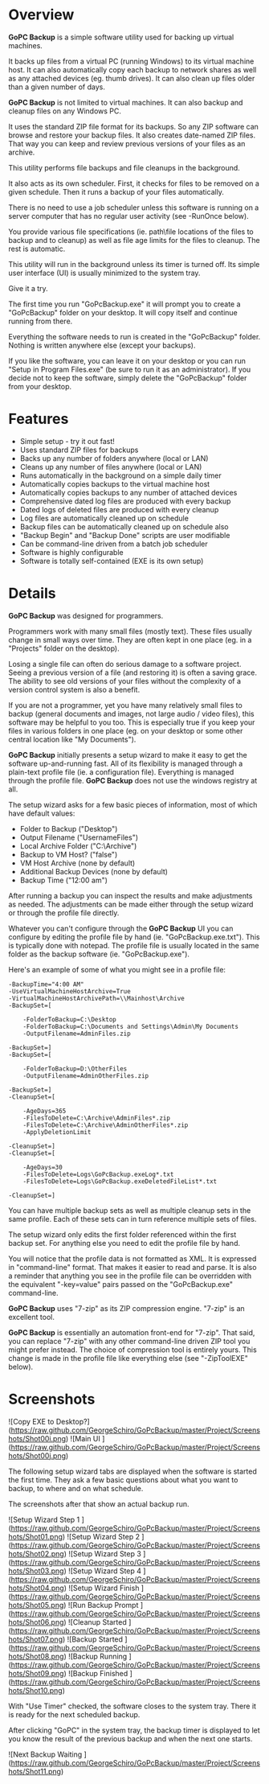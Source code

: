 Overview
========


<b>GoPC Backup</b> is a simple software utility used for backing up virtual machines.

It backs up files from a virtual PC (running Windows) to its virtual machine host. It can also automatically copy each backup to network shares as well as any attached devices (eg. thumb drives). It can also clean up files older than a given number of days.

<b>GoPC Backup</b> is not limited to virtual machines. It can also backup and cleanup files on any Windows PC.

It uses the standard ZIP file format for its backups. So any ZIP software can browse and restore your backup files. It also creates date-named ZIP files. That way you can keep and review previous versions of your files as an archive.

This utility performs file backups and file cleanups in the background.

It also acts as its own scheduler. First, it checks for files to be removed on a given schedule. Then it runs a backup of your files automatically.

There is no need to use a job scheduler unless this software is running on a server computer that has no regular user activity (see -RunOnce below).

You provide various file specifications (ie. path\file locations of the files to backup and to cleanup) as well as file age limits for the files to cleanup. The rest is automatic.

This utility will run in the background unless its timer is turned off. Its simple user interface (UI) is usually minimized to the system tray.


Give it a try.

The first time you run "GoPcBackup.exe" it will prompt you to create a "GoPcBackup" folder on your desktop. It will copy itself and continue running from there.

Everything the software needs to run is created in the "GoPcBackup" folder. Nothing is written anywhere else (except your backups).

If you like the software, you can leave it on your desktop or you can run "Setup in Program Files.exe" (be sure to run it as an administrator). If you decide not to keep the software, simply delete the "GoPcBackup" folder from your desktop.


Features
========

-   Simple setup - try it out fast!
-   Uses standard ZIP files for backups
-   Backs up any number of folders anywhere (local or LAN)
-   Cleans up any number of files anywhere (local or LAN)
-   Runs automatically in the background on a simple daily timer
-   Automatically copies backups to the virtual machine host
-   Automatically copies backups to any number of attached devices
-   Comprehensive dated log files are produced with every backup
-   Dated logs of deleted files are produced with every cleanup
-   Log files are automatically cleaned up on schedule
-   Backup files can be automatically cleaned up on schedule also
-   "Backup Begin" and "Backup Done" scripts are user modifiable
-   Can be command-line driven from a batch job scheduler
-   Software is highly configurable
-   Software is totally self-contained (EXE is its own setup)


Details
=======


<b>GoPC Backup</b> was designed for programmers.

Programmers work with many small files (mostly text). These files usually change in small ways over time. They are often kept in one place (eg. in a "Projects" folder on the desktop).

Losing a single file can often do serious damage to a software project. Seeing a previous version of a file (and restoring it) is often a saving grace. The ability to see old versions of your files without the complexity of a version control system is also a benefit.

If you are not a programmer, yet you have many relatively small files to backup (general documents and images, not large audio / video files), this software may be helpful to you too. This is especially true if you keep your files in various folders in one place (eg. on your desktop or some other central location like "My Documents").

<b>GoPC Backup</b> initially presents a setup wizard to make it easy to get the software up-and-running fast. All of its flexibility is managed through a plain-text profile file (ie. a configuration file). Everything is managed through the profile file. <b>GoPC Backup</b> does not use the windows registry at all.

The setup wizard asks for a few basic pieces of information, most of which have default values:

-   Folder to Backup           ("Desktop")
-   Output Filename            ("UsernameFiles")
-   Local Archive Folder       ("C:\Archive")
-   Backup to VM Host?         ("false")
-   VM Host Archive            (none by default)
-   Additional Backup Devices  (none by default)
-   Backup Time                ("12:00 am")

After running a backup you can inspect the results and make adjustments as needed. The adjustments can be made either through the setup wizard or through the profile file directly.

Whatever you can't configure through the <b>GoPC Backup</b> UI you can configure by editing the profile file by hand (ie. "GoPcBackup.exe.txt"). This is typically done with notepad. The profile file is usually located in the same folder as the backup software (ie. "GoPcBackup.exe").

Here's an example of some of what you might see in a profile file:

    -BackupTime="4:00 AM"
    -UseVirtualMachineHostArchive=True
    -VirtualMachineHostArchivePath=\\Mainhost\Archive
    -BackupSet=[
 
        -FolderToBackup=C:\Desktop
        -FolderToBackup=C:\Documents and Settings\Admin\My Documents
        -OutputFilename=AdminFiles.zip

    -BackupSet=]
    -BackupSet=[
 
        -FolderToBackup=D:\OtherFiles 
        -OutputFilename=AdminOtherFiles.zip

    -BackupSet=]
    -CleanupSet=[

        -AgeDays=365
        -FilesToDelete=C:\Archive\AdminFiles*.zip
        -FilesToDelete=C:\Archive\AdminOtherFiles*.zip
        -ApplyDeletionLimit

    -CleanupSet=]
    -CleanupSet=[

        -AgeDays=30
        -FilesToDelete=Logs\GoPcBackup.exeLog*.txt
        -FilesToDelete=Logs\GoPcBackup.exeDeletedFileList*.txt

    -CleanupSet=]

You can have multiple backup sets as well as multiple cleanup sets in the same profile. Each of these sets can in turn reference multiple sets of files.

The setup wizard only edits the first folder referenced within the first backup set. For anything else you need to edit the profile file by hand.

You will notice that the profile data is not formatted as XML. It is expressed in "command-line" format. That makes it easier to read and parse. It is also a reminder that anything you see in the profile file can be overridden with the equivalent "-key=value" pairs passed on the "GoPcBackup.exe" command-line.

<b>GoPC Backup</b> uses "7-zip" as its ZIP compression engine. "7-zip" is an excellent tool.  

<b>GoPC Backup</b> is essentially an automation front-end for "7-zip". That said, you can replace "7-zip" with any other command-line driven ZIP tool you might prefer instead. The choice of compression tool is entirely yours. This change is made in the profile file like everything else (see "-ZipToolEXE" below).


Screenshots
===========


![Copy EXE to Desktop?] (https://raw.github.com/GeorgeSchiro/GoPcBackup/master/Project/Screenshots/Shot00i.png)
![Main UI             ] (https://raw.github.com/GeorgeSchiro/GoPcBackup/master/Project/Screenshots/Shot00j.png)

The following setup wizard tabs are displayed when the software is started the first time. They ask a few basic questions about what you want to backup, to where and on what schedule.

The screenshots after that show an actual backup run.

![Setup Wizard Step 1 ] (https://raw.github.com/GeorgeSchiro/GoPcBackup/master/Project/Screenshots/Shot01.png)
![Setup Wizard Step 2 ] (https://raw.github.com/GeorgeSchiro/GoPcBackup/master/Project/Screenshots/Shot02.png)
![Setup Wizard Step 3 ] (https://raw.github.com/GeorgeSchiro/GoPcBackup/master/Project/Screenshots/Shot03.png)
![Setup Wizard Step 4 ] (https://raw.github.com/GeorgeSchiro/GoPcBackup/master/Project/Screenshots/Shot04.png)
![Setup Wizard Finish ] (https://raw.github.com/GeorgeSchiro/GoPcBackup/master/Project/Screenshots/Shot05.png)
![Run Backup Prompt   ] (https://raw.github.com/GeorgeSchiro/GoPcBackup/master/Project/Screenshots/Shot06.png)
![Cleanup Started     ] (https://raw.github.com/GeorgeSchiro/GoPcBackup/master/Project/Screenshots/Shot07.png)
![Backup Started      ] (https://raw.github.com/GeorgeSchiro/GoPcBackup/master/Project/Screenshots/Shot08.png)
![Backup Running      ] (https://raw.github.com/GeorgeSchiro/GoPcBackup/master/Project/Screenshots/Shot09.png)
![Backup Finished     ] (https://raw.github.com/GeorgeSchiro/GoPcBackup/master/Project/Screenshots/Shot10.png)

With "Use Timer" checked, the software closes to the system tray. There it is ready for the next scheduled backup.

After clicking "GoPC" in the system tray, the backup timer is displayed to let you know the result of the previous backup and when the next one starts.

![Next Backup Waiting ] (https://raw.github.com/GeorgeSchiro/GoPcBackup/master/Project/Screenshots/Shot11.png)
